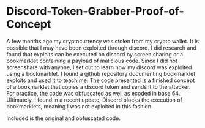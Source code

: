 # Discord-Token-Grabber-Proof-of-Concept
A few months ago my cryptocurrency was stolen from my crypto wallet. It is possible that I may have been exploited through discord. I did research and found that exploits can be executed on discord by screen sharing or a bookmarklet containing a payload of malicious code. Since I did not screenshare with anyone, I set out to learn how my discord was exploited using a bookmarklet. I found a github repository documenting bookmarklet exploits and used it to teach me.
The code presented is a finished concept of a bookmarklet that copies a discord token and sends it to the attacker. For practice, the code was obfuscated as well as ecoded in base 64. Ultimately, I found in a recent update, Discord blocks the execution of bookmarklets, meaning I was not exploited in this fashion.

Included is the original and obfuscated code.
